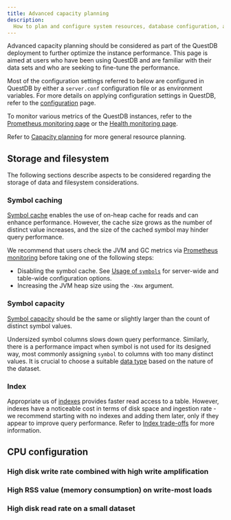 ```yaml
---
title: Advanced capacity planning
description:
  How to plan and configure system resources, database configuration, and client application code available to QuestDB to ensure that server operation continues uninterrupted.
---
```


Advanced capacity planning should be considered as part of the QuestDB
deployment to further optimize the instance performance. This page is aimed at
users who have been using QuestDB and are familiar with their data sets and who
are seeking to fine-tune the performance. 

Most of the configuration settings referred to below are
configured in QuestDB by either a `server.conf` configuration file or as
environment variables. For more details on applying configuration settings in
QuestDB, refer to the [configuration](/docs/reference/configuration) page.

To monitor various metrics of the QuestDB instances, refer to the
[Prometheus monitoring page](/docs/third-party-tools/prometheus/) or the
[Health monitoring page](/docs/operations/health-monitoring/).

Refer to
[Capacity planning](/docs/operations/capacity-planning/) for more general
resource planning.

## Storage and filesystem

The following sections describe aspects to be considered regarding the storage
of data and filesystem considerations.

### Symbol caching

[Symbol cache](/docs/concept/symbol#usage-of-symbols) enables the use of on-heap cache for reads and can enhance performance. However, the cache size grows as the number of distinct value increases, and the size of the cached symbol may hinder query performance. 

We recommend that users check the JVM and GC metrics via [Prometheus monitoring](/docs/third-party-tools/prometheus/) before taking one of the following steps:

- Disabling the symbol cache. See [Usage of `symbols`](/docs/concept/symbol#usage-of-symbols) for server-wide and table-wide configuration options.
- Increasing the JVM heap size using the `-Xmx` argument.

### Symbol capacity

[Symbol capacity](/docs/concept/symbol#usage-of-symbols) should be the same or slightly larger than the count of distinct symbol values.

Undersized symbol columns slows down query performance.
Similarly, there is a performance impact when symbol is not used for its designed way, most commonly assigning `symbol` to columns with too many distinct values. It is crucial to choose a suitable [data type](/docs/reference/sql/datatypes/) based on the nature of the dataset.

### Index

Appropriate us of [indexes](/docs/concept/indexes/) provides faster read access to a table. However, indexes have a noticeable cost in terms of disk space and ingestion rate - we recommend starting with no indexes and adding them later, only if they appear to improve query performance. Refer to [Index trade-offs](/docs/concept/indexes#trade-offs) for more information.

## CPU configuration

### High disk write rate combined with high write amplification

### High RSS value (memory consumption) on write-most loads

### High disk read rate on a small dataset
